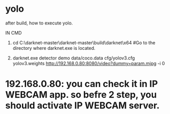 # yolo


after build, how to execute yolo.


IN CMD 

1. cd C:\darknet-master\darknet-master\build\darknet\x64   #Go to the directory where darknet.exe is located.

2. darknet.exe detector demo data/coco.data cfg/yolov3.cfg yolov3.weights http://192.168.0.80:8080/video?dummy=param.mjpg -i 0
 # 192.168.0.80: you can check it in IP WEBCAM app. so befre 2 step, you should activate IP WEBCAM server.



